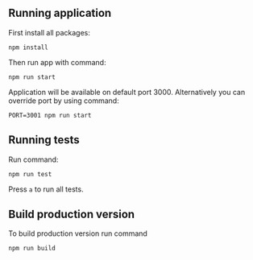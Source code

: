 
## Running application

First install all packages:

```npm install ```

Then run app with command:

```npm run start ```

Application will be available on default port 3000. Alternatively you can override port by using command:

```PORT=3001 npm run start```

## Running tests

Run command: 

```npm run test ```

Press `a` to run all tests.

## Build production version

To build production version run command

```npm run build ```
